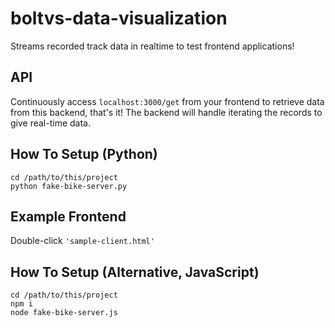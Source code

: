 # boltvs-data-visualization
Streams recorded track data in realtime to test frontend applications!

## API
Continuously access `localhost:3000/get` from your frontend to retrieve data from this backend, that's it! The backend will handle iterating the records to give real-time data.

## How To Setup (Python)
```
cd /path/to/this/project
python fake-bike-server.py
```

## Example Frontend
Double-click `'sample-client.html'`

## How To Setup (Alternative, JavaScript)
```
cd /path/to/this/project
npm i 
node fake-bike-server.js
```

